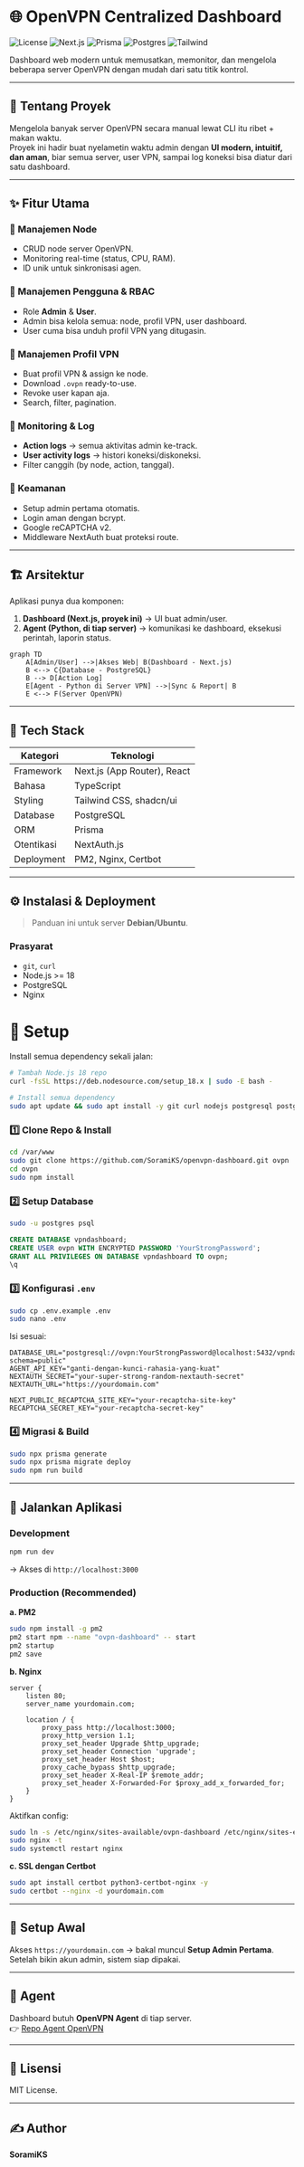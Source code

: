 # 🌐 OpenVPN Centralized Dashboard

![License](https://img.shields.io/badge/License-MIT-blue.svg)
![Next.js](https://img.shields.io/badge/Next.js-15-black?logo=next.js)
![Prisma](https://img.shields.io/badge/Prisma-ORM-blue?logo=prisma)
![Postgres](https://img.shields.io/badge/PostgreSQL-DB-316192?logo=postgresql)
![Tailwind](https://img.shields.io/badge/TailwindCSS-CSS-38b2ac?logo=tailwindcss)

Dashboard web modern untuk memusatkan, memonitor, dan mengelola beberapa server OpenVPN dengan mudah dari satu titik kontrol.

---

## 🎯 Tentang Proyek

Mengelola banyak server OpenVPN secara manual lewat CLI itu ribet + makan waktu.  
Proyek ini hadir buat nyelametin waktu admin dengan **UI modern, intuitif, dan aman**, biar semua server, user VPN, sampai log koneksi bisa diatur dari satu dashboard.

---

## ✨ Fitur Utama

### 🔧 Manajemen Node
- CRUD node server OpenVPN.
- Monitoring real-time (status, CPU, RAM).
- ID unik untuk sinkronisasi agen.

### 👤 Manajemen Pengguna & RBAC
- Role **Admin** & **User**.
- Admin bisa kelola semua: node, profil VPN, user dashboard.
- User cuma bisa unduh profil VPN yang ditugasin.

### 🔑 Manajemen Profil VPN
- Buat profil VPN & assign ke node.
- Download `.ovpn` ready-to-use.
- Revoke user kapan aja.
- Search, filter, pagination.

### 📜 Monitoring & Log
- **Action logs** → semua aktivitas admin ke-track.
- **User activity logs** → histori koneksi/diskoneksi.
- Filter canggih (by node, action, tanggal).

### 🔐 Keamanan
- Setup admin pertama otomatis.
- Login aman dengan bcrypt.
- Google reCAPTCHA v2.
- Middleware NextAuth buat proteksi route.

---

## 🏗️ Arsitektur

Aplikasi punya dua komponen:

1. **Dashboard (Next.js, proyek ini)** → UI buat admin/user.
2. **Agent (Python, di tiap server)** → komunikasi ke dashboard, eksekusi perintah, laporin status.

```mermaid
graph TD
    A[Admin/User] -->|Akses Web| B(Dashboard - Next.js)
    B <--> C{Database - PostgreSQL}
    B --> D[Action Log]
    E[Agent - Python di Server VPN] -->|Sync & Report| B
    E <--> F(Server OpenVPN)
```

---

## 🚀 Tech Stack

| Kategori        | Teknologi |
|-----------------|-----------|
| Framework       | Next.js (App Router), React |
| Bahasa          | TypeScript |
| Styling         | Tailwind CSS, shadcn/ui |
| Database        | PostgreSQL |
| ORM             | Prisma |
| Otentikasi      | NextAuth.js |
| Deployment      | PM2, Nginx, Certbot |

---

## ⚙️ Instalasi & Deployment

> Panduan ini untuk server **Debian/Ubuntu**.

### Prasyarat
- `git`, `curl`
- Node.js >= 18
- PostgreSQL
- Nginx

# 🚀 Setup

Install semua dependency sekali jalan:

```bash
# Tambah Node.js 18 repo
curl -fsSL https://deb.nodesource.com/setup_18.x | sudo -E bash -

# Install semua dependency
sudo apt update && sudo apt install -y git curl nodejs postgresql postgresql-contrib nginx
```

### 1️⃣ Clone Repo & Install
```bash
cd /var/www
sudo git clone https://github.com/SoramiKS/openvpn-dashboard.git ovpn
cd ovpn
sudo npm install
```

### 2️⃣ Setup Database
```bash
sudo -u postgres psql
```
```sql
CREATE DATABASE vpndashboard;
CREATE USER ovpn WITH ENCRYPTED PASSWORD 'YourStrongPassword';
GRANT ALL PRIVILEGES ON DATABASE vpndashboard TO ovpn;
\q
```

### 3️⃣ Konfigurasi `.env`
```bash
sudo cp .env.example .env
sudo nano .env
```

Isi sesuai:
```env
DATABASE_URL="postgresql://ovpn:YourStrongPassword@localhost:5432/vpndashboard?schema=public"
AGENT_API_KEY="ganti-dengan-kunci-rahasia-yang-kuat"
NEXTAUTH_SECRET="your-super-strong-random-nextauth-secret"
NEXTAUTH_URL="https://yourdomain.com"

NEXT_PUBLIC_RECAPTCHA_SITE_KEY="your-recaptcha-site-key"
RECAPTCHA_SECRET_KEY="your-recaptcha-secret-key"
```

### 4️⃣ Migrasi & Build
```bash
sudo npx prisma generate
sudo npx prisma migrate deploy
sudo npm run build
```

---

## 🏃 Jalankan Aplikasi

### Development
```bash
npm run dev
```
→ Akses di `http://localhost:3000`

### Production (Recommended)

**a. PM2**
```bash
sudo npm install -g pm2
pm2 start npm --name "ovpn-dashboard" -- start
pm2 startup
pm2 save
```

**b. Nginx**
```nginx
server {
    listen 80;
    server_name yourdomain.com;

    location / {
        proxy_pass http://localhost:3000;
        proxy_http_version 1.1;
        proxy_set_header Upgrade $http_upgrade;
        proxy_set_header Connection 'upgrade';
        proxy_set_header Host $host;
        proxy_cache_bypass $http_upgrade;
        proxy_set_header X-Real-IP $remote_addr;
        proxy_set_header X-Forwarded-For $proxy_add_x_forwarded_for;
    }
}
```

Aktifkan config:
```bash
sudo ln -s /etc/nginx/sites-available/ovpn-dashboard /etc/nginx/sites-enabled/
sudo nginx -t
sudo systemctl restart nginx
```

**c. SSL dengan Certbot**
```bash
sudo apt install certbot python3-certbot-nginx -y
sudo certbot --nginx -d yourdomain.com
```

---

## 🚀 Setup Awal

Akses `https://yourdomain.com` → bakal muncul **Setup Admin Pertama**.  
Setelah bikin akun admin, sistem siap dipakai.

---

## 🔗 Agent

Dashboard butuh **OpenVPN Agent** di tiap server.  
👉 [Repo Agent OpenVPN](https://github.com/SoramiKS/ovpn-agent-bash)

---

## 📜 Lisensi
MIT License.

---

## ✍️ Author
**SoramiKS**
